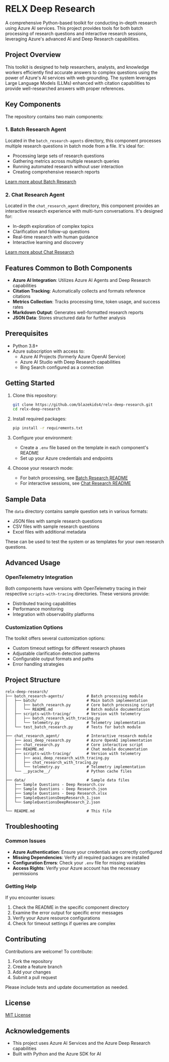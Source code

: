 # RELX Deep Research

A comprehensive Python-based toolkit for conducting in-depth research using Azure AI services. This project provides tools for both batch processing of research questions and interactive research sessions, leveraging Azure's advanced AI and Deep Research capabilities.

## Project Overview

This toolkit is designed to help researchers, analysts, and knowledge workers efficiently find accurate answers to complex questions using the power of Azure's AI services with web grounding. The system leverages Large Language Models (LLMs) enhanced with citation capabilities to provide well-researched answers with proper references.

## Key Components

The repository contains two main components:

### 1. Batch Research Agent

Located in the `batch_research-agents` directory, this component processes multiple research questions in batch mode from a file. It's ideal for:

- Processing large sets of research questions
- Gathering metrics across multiple research queries
- Running automated research without user interaction
- Creating comprehensive research reports

[Learn more about Batch Research](batch_research-agents/batch/README.md)

### 2. Chat Research Agent

Located in the `chat_research_agent` directory, this component provides an interactive research experience with multi-turn conversations. It's designed for:

- In-depth exploration of complex topics
- Clarification and follow-up questions
- Real-time research with human guidance
- Interactive learning and discovery

[Learn more about Chat Research](chat_research_agent/README.md)

## Features Common to Both Components

- **Azure AI Integration**: Utilizes Azure AI Agents and Deep Research capabilities
- **Citation Tracking**: Automatically collects and formats reference citations
- **Metrics Collection**: Tracks processing time, token usage, and success rates
- **Markdown Output**: Generates well-formatted research reports
- **JSON Data**: Stores structured data for further analysis

## Prerequisites

- Python 3.8+
- Azure subscription with access to:
  - Azure AI Projects (formerly Azure OpenAI Service)
  - Azure AI Studio with Deep Research capabilities
  - Bing Search configured as a connection

## Getting Started

1. Clone this repository:

   ```bash
   git clone https://github.com/blazekids4/relx-deep-research.git
   cd relx-deep-research
   ```

1. Install required packages:

   ```bash
   pip install -r requirements.txt
   ```

1. Configure your environment:
   - Create a `.env` file based on the template in each component's README
   - Set up your Azure credentials and endpoints

1. Choose your research mode:
   - For batch processing, see [Batch Research README](batch_research-agents/batch/README.md)
   - For interactive sessions, see [Chat Research README](chat_research_agent/README.md)

## Sample Data

The `data` directory contains sample question sets in various formats:

- JSON files with sample research questions
- CSV files with sample research questions
- Excel files with additional metadata

These can be used to test the system or as templates for your own research questions.

## Advanced Usage

### OpenTelemetry Integration

Both components have versions with OpenTelemetry tracing in their respective `scripts-with-tracing` directories. These versions provide:

- Distributed tracing capabilities
- Performance monitoring
- Integration with observability platforms

### Customization Options

The toolkit offers several customization options:

- Custom timeout settings for different research phases
- Adjustable clarification detection patterns
- Configurable output formats and paths
- Error handling strategies

## Project Structure

```plaintext
relx-deep-research/
├── batch_research-agents/          # Batch processing module
│   ├── batch/                      # Main batch implementation
│   │   ├── batch_research.py       # Core batch processing script
│   │   └── README.md               # Batch module documentation
│   ├── scripts-with-tracing/       # Version with telemetry
│   │   ├── batch_research_with_tracing.py
│   │   └── telemetry.py            # Telemetry implementation
│   └── test_batch_research.py      # Tests for batch module
│
├── chat_research_agent/            # Interactive research module
│   ├── aoai_deep_research.py       # Azure OpenAI implementation
│   ├── chat_research.py            # Core interactive script
│   ├── README.md                   # Chat module documentation
│   ├── scripts-with-tracing/       # Version with telemetry
│   │   ├── aoai_deep_research_with_tracing.py
│   │   ├── chat_research_with_tracing.py
│   │   └── telemetry.py            # Telemetry implementation
│   └── __pycache__/                # Python cache files
│
├── data/                           # Sample data files
│   ├── Sample Questions - Deep Research.csv
│   ├── Sample Questions - Deep Research.json
│   ├── Sample Questions - Deep Research.xlsx
│   ├── SampleQuestionsDeepResearch_1.json
│   └── SampleQuestionsDeepResearch_2.json
│
└── README.md                       # This file
```

## Troubleshooting

### Common Issues

- **Azure Authentication**: Ensure your credentials are correctly configured
- **Missing Dependencies**: Verify all required packages are installed
- **Configuration Errors**: Check your `.env` file for missing variables
- **Access Rights**: Verify your Azure account has the necessary permissions

### Getting Help

If you encounter issues:

1. Check the README in the specific component directory
2. Examine the error output for specific error messages
3. Verify your Azure resource configurations
4. Check for timeout settings if queries are complex

## Contributing

Contributions are welcome! To contribute:

1. Fork the repository
2. Create a feature branch
3. Add your changes
4. Submit a pull request

Please include tests and update documentation as needed.

## License

[MIT License](LICENSE)

## Acknowledgements

- This project uses Azure AI Services and the Azure Deep Research capabilities
- Built with Python and the Azure SDK for AI
